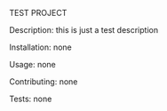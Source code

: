 TEST PROJECT

Description:
this is just a test description
    
Installation:
none
    
Usage:
none
    
Contributing:
none
    
Tests:
none